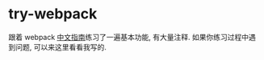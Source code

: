 # try-webpack
跟着 webpack [中文指南](https://doc.webpack-china.org/guides/getting-started/)练习了一遍基本功能, 有大量注释. 如果你练习过程中遇到问题, 可以来这里看看我写的.


